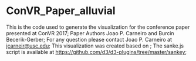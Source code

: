 # ConVR_Paper_alluvial
This is the code used to generate the visualization for the conference paper presented at ConVR 2017;
Paper Authors Joao P. Carneiro and Burcin Becerik-Gerber;
For any question please contact Joao P. Carneiro at jcarneir@usc.edu; 
This visualization was created based on ;
The sanke.js script is available at https://github.com/d3/d3-plugins/tree/master/sankey;


